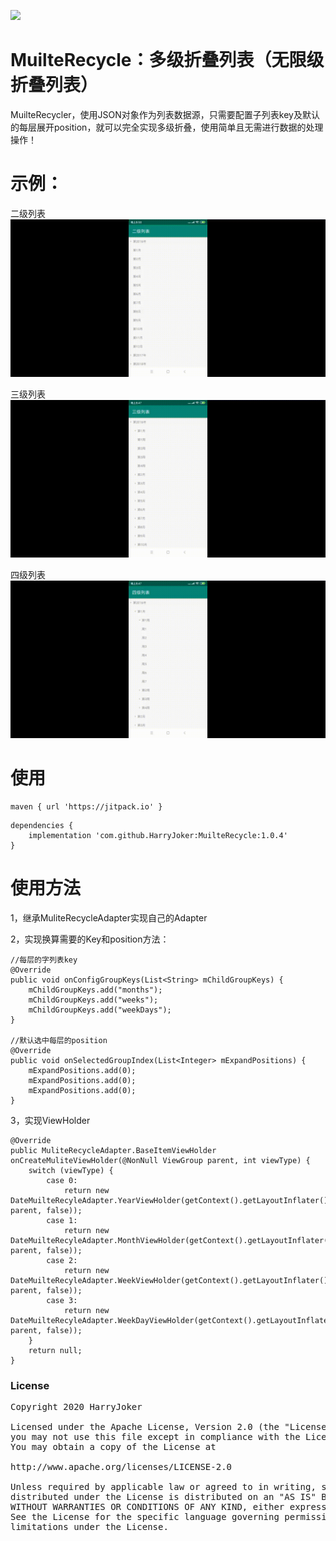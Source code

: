 [![](https://jitpack.io/v/HarryJoker/MuilteRecycle.svg)](https://jitpack.io/#HarryJoker/MuilteRecycle)

# MuilteRecycle：多级折叠列表（无限级折叠列表）

MuilteRecycler，使用JSON对象作为列表数据源，只需要配置子列表key及默认的每层展开position，就可以完全实现多级折叠，使用简单且无需进行数据的处理操作！

# 示例：
二级列表
![image](https://github.com/HarryJoker/MuilteRecycle/blob/master/image/device-2020-01-01-205903_Two_.gif)

三级列表
![image](https://github.com/HarryJoker/MuilteRecycle/blob/master/image/device-2020-01-01-204735_Three_.gif)

四级列表
![image](https://github.com/HarryJoker/MuilteRecycle/blob/master/image/device-2020-01-01-204830_Four_.gif)

# 使用
```
maven { url 'https://jitpack.io' }

```
```
dependencies {
	implementation 'com.github.HarryJoker:MuilteRecycle:1.0.4'
}
```

# 使用方法

1，继承MuliteRecycleAdapter实现自己的Adapter

2，实现换算需要的Key和position方法：
```
//每层的字列表key
@Override
public void onConfigGroupKeys(List<String> mChildGroupKeys) {
    mChildGroupKeys.add("months");
    mChildGroupKeys.add("weeks");
    mChildGroupKeys.add("weekDays");
}

//默认选中每层的position
@Override
public void onSelectedGroupIndex(List<Integer> mExpandPositions) {
    mExpandPositions.add(0);
    mExpandPositions.add(0);
    mExpandPositions.add(0);
}
```

3，实现ViewHolder
```
@Override
public MuliteRecycleAdapter.BaseItemViewHolder onCreateMuliteViewHolder(@NonNull ViewGroup parent, int viewType) {
    switch (viewType) {
        case 0:
            return new DateMuilteRecyleAdapter.YearViewHolder(getContext().getLayoutInflater().inflate(R.layout.item_year, parent, false));
        case 1:
            return new DateMuilteRecyleAdapter.MonthViewHolder(getContext().getLayoutInflater().inflate(R.layout.item_month, parent, false));
        case 2:
            return new DateMuilteRecyleAdapter.WeekViewHolder(getContext().getLayoutInflater().inflate(R.layout.item_week, parent, false));
        case 3:
            return new DateMuilteRecyleAdapter.WeekDayViewHolder(getContext().getLayoutInflater().inflate(R.layout.item_day, parent, false));
    }
    return null;
}
```


### License
<pre>
Copyright 2020 HarryJoker

Licensed under the Apache License, Version 2.0 (the "License");
you may not use this file except in compliance with the License.
You may obtain a copy of the License at

http://www.apache.org/licenses/LICENSE-2.0

Unless required by applicable law or agreed to in writing, software
distributed under the License is distributed on an "AS IS" BASIS,
WITHOUT WARRANTIES OR CONDITIONS OF ANY KIND, either express or implied.
See the License for the specific language governing permissions and
limitations under the License.
</pre>
